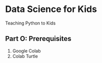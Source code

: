 # Data Science for Kids
Teaching Python to Kids

## Part O: Prerequisites

1. Google Colab
1. Colab Turtle

